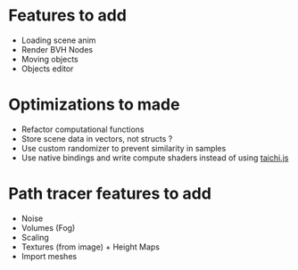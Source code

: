 # Features to add
- Loading scene anim
- Render BVH Nodes
- Moving objects
- Objects editor

# Optimizations to made
- Refactor computational functions
- Store scene data in vectors, not structs ?
- Use custom randomizer to prevent similarity in samples
- Use native bindings and write compute shaders instead of using [taichi.js](https://taichi-js.com/docs/docs/basics/getting-started)

# Path tracer features to add
- Noise
- Volumes (Fog)
- Scaling
- Textures (from image) + Height Maps
- Import meshes